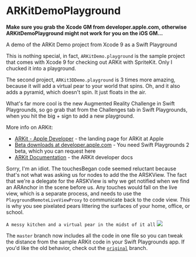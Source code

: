 # ARKitDemoPlayground

**Make sure you grab the Xcode GM from developer.apple.com, otherwise ARKitDemoPlayground might not work for you on the iOS GM...**

A demo of the ARKit Demo project from Xcode 9 as a Swift Playground

This is nothing special, in fact, `ARKitDemo.playground` is the sample project that comes with Xcode 9 for checking out ARKit with SpriteKit. Only I chucked it into a playground.

The second project, `ARKit3DDemo.playground` is 3 times more amazing, because it will add a virtual pear to your world that spins. Oh, and it also adds a pyramid, which doesn't spin. It just floats in the air. 

What's far more cool is the new Augmented Reality Challenge in Swift Playgrounds, so go grab that from the Challenges tab in Swift Playgrounds, when you hit the big + sign to add a new playground.

More info on ARKit:
* [ARKit - Apple Developer](https://developer.apple.com/arkit/) - the landing page for ARKit at Apple
* [Beta downloads at developer.apple.com](https://developer.apple.com/download/) - You need Swift Playgrounds 2 beta, which you can request here 
* [ARKit Documentation](https://developer.apple.com/documentation/arkit) - the ARKit developer docs


Sorry, I'm an idiot. The touchesBegan code seemed reluctant because that's not what was asking us for nodes to add the the ARSKView. The fact that we're a delegate for the ARSKView is why we get notified when we find an ARAnchor in the scene before us. Any touches would fall on the live view, which is a separate process, and needs to use the `PlaygroundRemoteLiveViewProxy` to communicate back to the code view. *This* is why you see pixelated pears littering the surfaces of your home, office, or school.

`A messy kitchen and a virtual pear in the midst of it all`
![](http://www.wickedpearprogramming.com/w/wp-content/uploads/2017/09/pear-arkit-1.png)

The `master` branch now includes all the code in one file so you can tweak the distance from the sample ARKit code in your Swift Playgrounds app. If you'd like the old behavior, check out the [`original`](https://github.com/mhanlon/ARKitDemoPlayground/tree/original) branch.
